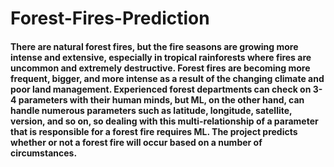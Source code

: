 # Forest-Fires-Prediction
#### There are natural forest fires, but the fire seasons are growing more intense and extensive, especially in tropical rainforests where fires are uncommon and extremely destructive. Forest fires are becoming more frequent, bigger, and more intense as a result of the changing climate and poor land management. Experienced forest departments can check on 3-4 parameters with their human minds, but ML, on the other hand, can handle numerous parameters such as latitude, longitude, satellite, version, and so on, so dealing with this multi-relationship of a parameter that is responsible for a forest fire requires ML. The project predicts whether or not a forest fire will occur based on a number of circumstances.
